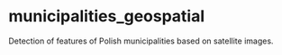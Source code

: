 # municipalities_geospatial
Detection of features of Polish municipalities based on satellite images.
